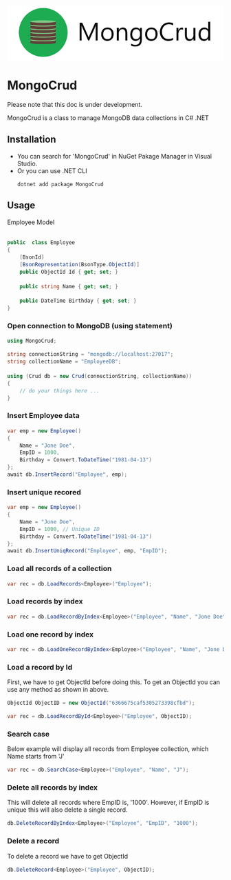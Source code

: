 ![MongoCrud](https://raw.githubusercontent.com/skiddow/MongoCrud/main/assets/banner.jpg)
# MongoCrud
Please note that this doc is under development.

MongoCrud is a class to manage MongoDB data collections in C# .NET

## Installation
- You can search for 'MongoCrud' in NuGet Pakage Manager in Visual Studio.
- Or you can use .NET CLI
    ```
    dotnet add package MongoCrud
    ```

## Usage

Employee Model

```c#

public  class Employee
{
    [BsonId]
    [BsonRepresentation(BsonType.ObjectId)]
    public ObjectId Id { get; set; }

    public string Name { get; set; }

    public DateTime Birthday { get; set; }
}

```

### Open connection to MongoDB (using statement)

```c#
using MongoCrud;
```

```c#
string connectionString = "mongodb://localhost:27017";
string collectionName = "EmployeeDB";

using (Crud db = new Crud(connectionString, collectionName))
{
    // do your things here ...
}

```

### Insert Employee data

```c#
var emp = new Employee()
{
    Name = "Jone Doe",
    EmpID = 1000,
    Birthday = Convert.ToDateTime("1981-04-13")
};
await db.InsertRecord("Employee", emp);

```

### Insert unique recored

```c#
var emp = new Employee()
{
    Name = "Jone Doe",
    EmpID = 1000, // Unique ID
    Birthday = Convert.ToDateTime("1981-04-13")
};
await db.InsertUniqRecord("Employee", emp, "EmpID");
```

### Load all records of a collection

```c#
var rec = db.LoadRecords<Employee>("Employee");
```

### Load records by index

```c#
var rec = db.LoadRecordByIndex<Employee>("Employee", "Name", "Jone Doe");
```

### Load one record by index

```c#
var rec = db.LoadOneRecordByIndex<Employee>("Employee", "Name", "Jone Doe");
```

### Load a record by Id
First, we have to get ObjectId before doing this. To get an ObjectId you can use any method as shown in above.
```c#
ObjectId ObjectID = new ObjectId("6366675caf5305273398cfbd");
```

```c#
var rec = db.LoadRecordById<Employee>("Employee", ObjectID);
```

### Search case
Below example will display all records from Employee collection, which Name starts from 'J'
```c#
var rec = db.SearchCase<Employee>("Employee", "Name", "J");
```

### Delete all records by index
This will delete all records where EmpID is, '1000'. However, if EmpID is unique this will also delete a single record.
```c#
db.DeleteRecordByIndex<Employee>("Employee", "EmpID", "1000");
```

### Delete a record
To delete a record we have to get ObjectId
```c#
db.DeleteRecord<Employee>("Employee", ObjectID);
```